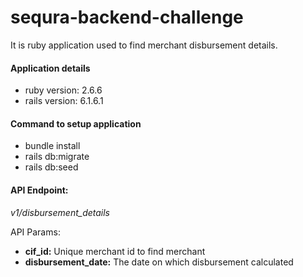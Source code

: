 # sequra-backend-challenge
It is ruby application used to find merchant disbursement details.

#### Application details
- ruby version: 2.6.6
- rails version: 6.1.6.1

#### Command to setup application
- bundle install
- rails db:migrate
- rails db:seed

#### API Endpoint: 
*v1/disbursement_details*

API Params:
- **cif_id:** Unique merchant id to find merchant
- **disbursement_date:** The date on which disbursement calculated
